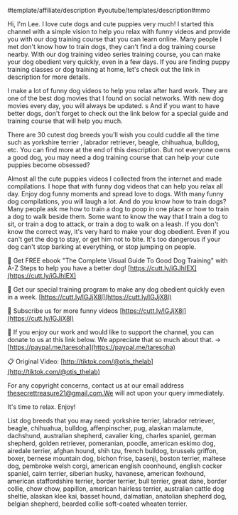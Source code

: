 #template/affiliate/description #youtube/templates/description#mmo 

Hi, I'm Lee. I love cute dogs and cute puppies very much! I started this channel with a simple vision to help you relax with funny videos and provide you with our dog training course that you can learn online. Many people I met don't know how to train dogs, they can't find a dog training course nearby. With our dog training video series training course, you can make your dog obedient very quickly, even in a few days. If you are finding puppy training classes or dog training at home, let's check out the link in description for more details.

I make a lot of funny dog videos to help you relax after hard work. They are one of the best dog movies that I found on social networks. With new dog movies every day, you will always be updated. s And if you want to have better dogs, don't forget to check out the link below for a special guide and training course that will help you much.

  

There are 30 cutest dog breeds you'll wish you could cuddle all the time such as yorkshire terrier , labrador retriever, beagle, chihuahua, bulldog, etc. You can find more at the end of this description. But not everyone owns a good dog, you may need a dog training course that can help your cute puppies become obsessed?

  

Almost all the cute puppies videos I collected from the internet and made compilations. I hope that with funny dog videos that can help you relax all day. Enjoy dog funny moments and spread love to dogs. With many funny dog compilations, you will laugh a lot. And do you know how to train dogs? Many people ask me how to train a dog to poop in one place or how to train a dog to walk beside them. Some want to know the way that I train a dog to sit, or train a dog to attack, or train a dog to walk on a leash. If you don't know the correct way, it's very hard to make your dog obedient. Even if you can't get the dog to stay, or get him not to bite. It's too dangerous if your dog can't stop barking at everything, or stop jumping on people.

  

🐶 Get FREE ebook "The Complete Visual Guide To Good Dog Training" with A-Z Steps to help you have a better dog! [https://cutt.ly/iGJhIEX](https://cutt.ly/iGJhIEX)

  

🐶 Get our special training program to make any dog obedient quickly even in a week. [https://cutt.ly/lGJjX8l](https://cutt.ly/lGJjX8l)

  

🔔 Subscribe us for more funny videos [https://cutt.ly/lGJjX8l](https://cutt.ly/lGJjX8l)

  

🤑 If you enjoy our work and would like to support the channel, you can donate to us at this link below. We appreciate that so much about that. → [https://paypal.me/taresoha](https://paypal.me/taresoha)

  

📋 Original Video: [http://tiktok.com/@otis_thelab](http://tiktok.com/@otis_thelab)

  

For any copyright concerns, contact us at our email address thesecrettreasure21@gmail.com.We will act upon your query immediately.

  

It's time to relax. Enjoy!

  

List dog breeds that you may need: yorkshire terrier, labrador retriever, beagle, chihuahua, bulldog, affenpinscher, pug, alaskan malamute, dachshund, australian shepherd, cavalier king, charles spaniel, german shepherd, golden retriever, pomeranian, poodle, american eskimo dog, airedale terrier, afghan hound, shih tzu, french bulldog, brussels griffon, boxer, bernese mountain dog, bichon frise, basenji, boston terrier, maltese dog, pembroke welsh corgi, american english coonhound, english cocker spaniel, cairn terrier, siberian husky, havanese, american foxhound, american staffordshire terrier, border terrier, bull terrier, great dane, border collie, chow chow, papillon, american hairless terrier, australian cattle dog sheltie, alaskan klee kai, basset hound, dalmatian, anatolian shepherd dog, belgian shepherd, bearded collie soft-coated wheaten terrier.